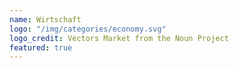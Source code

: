 ```yaml
---
name: Wirtschaft
logo: "/img/categories/economy.svg"
logo_credit: Vectors Market from the Noun Project
featured: true
---
```


